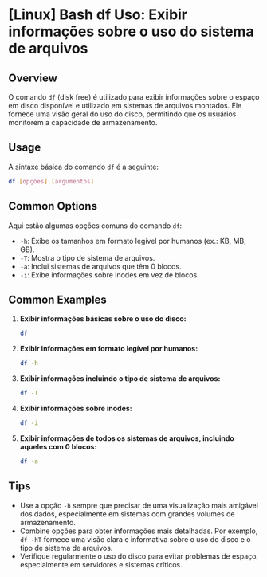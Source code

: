 # [Linux] Bash df Uso: Exibir informações sobre o uso do sistema de arquivos

## Overview
O comando `df` (disk free) é utilizado para exibir informações sobre o espaço em disco disponível e utilizado em sistemas de arquivos montados. Ele fornece uma visão geral do uso do disco, permitindo que os usuários monitorem a capacidade de armazenamento.

## Usage
A sintaxe básica do comando `df` é a seguinte:

```bash
df [opções] [argumentos]
```

## Common Options
Aqui estão algumas opções comuns do comando `df`:

- `-h`: Exibe os tamanhos em formato legível por humanos (ex.: KB, MB, GB).
- `-T`: Mostra o tipo de sistema de arquivos.
- `-a`: Inclui sistemas de arquivos que têm 0 blocos.
- `-i`: Exibe informações sobre inodes em vez de blocos.

## Common Examples

1. **Exibir informações básicas sobre o uso do disco:**
   ```bash
   df
   ```

2. **Exibir informações em formato legível por humanos:**
   ```bash
   df -h
   ```

3. **Exibir informações incluindo o tipo de sistema de arquivos:**
   ```bash
   df -T
   ```

4. **Exibir informações sobre inodes:**
   ```bash
   df -i
   ```

5. **Exibir informações de todos os sistemas de arquivos, incluindo aqueles com 0 blocos:**
   ```bash
   df -a
   ```

## Tips
- Use a opção `-h` sempre que precisar de uma visualização mais amigável dos dados, especialmente em sistemas com grandes volumes de armazenamento.
- Combine opções para obter informações mais detalhadas. Por exemplo, `df -hT` fornece uma visão clara e informativa sobre o uso do disco e o tipo de sistema de arquivos.
- Verifique regularmente o uso do disco para evitar problemas de espaço, especialmente em servidores e sistemas críticos.